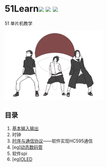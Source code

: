 # 51Learn![](https://img.shields.io/github/license/ultrman-seven/51Learn) ![](https://img.shields.io/github/last-commit/ultrman-seven/51Learn) ![](https://img.shields.io/github/repo-size/ultrman-seven/51Learn)

51 单片机教学

![img](./doc/uchiha.gif)

目录
----

1. [基本输入输出](./doc/chap1.md)
2. 时钟
3. [时序与通信协议]()——软件实现HC595通信
4. [eg][动态数码管]()
5. 软件spi
6. [eg][OLED]()
